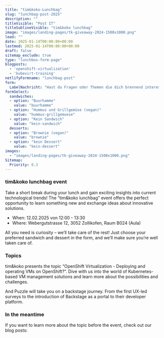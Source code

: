 ```yaml
---
title: "tim&koko-Lunchbag"
slug: "lunchbag-post-2025"
description: ""
titleVisible: "Post IT"
titleSublineVisible: "tim&koko lunchbag"
image: "images/landing-pages/tk-giveaway-2024-1500x1000.png"
lead: ""
date: 2025-01-14T00:00:00+00:00
lastmod: 2025-01-14T00:00:00+00:00
draft: false
sitemap_exclude: true
type: "lunchbox-form-page"
blogposts:
  - 'openshift-virtualization'
  - 'kubevirt-training'
netlifyFormname: "lunchbag-post"
form:
  LabelNachricht: "Hast du Fragen oder Themen die dich brennend interessieren?"
formSelect:
  sandwiches:
  - option: "Buurhamme"
    value: "buurhamme"
  - option: "Hummus und Grillgemüse (vegan)"
    value: "hummus-grillgemuese"
  - option: "Kein Sandwich"
    value: "kein-sandwich"
  desserts:
  - option: "Brownie (vegan)"
    value: "brownie"
  - option: "kein Dessert"
    value: "kein-dessert"
images:
  - "images/landing-pages/tk-giveaway-2024-1500x1000.png"
Sitemap:
  Priority: 0.3
---
```



### tim&koko lunchbag event

Take a short break during your lunch and gain exciting insights into current technological trends! The “tim&koko lunchbag” event offers the perfect opportunity to learn something new and exchange ideas about innovative solutions.

* When: 12.02.2025 von 12:00 - 13:30
* Where: Webergutstrasse 12, 3052 Zollikofen, Raum B024 (Aula)

All you need is curiosity – we’ll take care of the rest! Just choose your preferred sandwich and dessert in the form, and we’ll make sure you’re well taken care of.

### Topics

tim&koko presents the topic “OpenShift Virtualization - Deploying and operating VMs on OpenShift?”. Dive with us into the world of Kubernetes-based VM management solutions and learn more about the possibilities and challenges.

And Puzzle will take you on a backstage journey. From the first UX-led surveys to the introduction of Backstage as a portal to their developer platform.

### In the meantime

If you want to learn more about the topic before the event, check out our blog posts:
